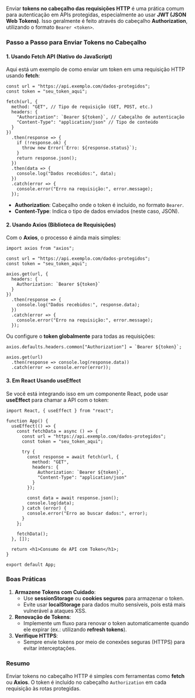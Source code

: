 Enviar **tokens no cabeçalho das requisições HTTP** é uma prática comum para autenticação em APIs protegidas, especialmente ao usar **JWT (JSON Web Tokens)**. Isso geralmente é feito através do cabeçalho **Authorization**, utilizando o formato `Bearer <token>`.

### **Passo a Passo para Enviar Tokens no Cabeçalho**

#### **1. Usando Fetch API (Nativo do JavaScript)**

Aqui está um exemplo de como enviar um token em uma requisição HTTP usando **fetch**:

```
const url = "https://api.exemplo.com/dados-protegidos";
const token = "seu_token_aqui";

fetch(url, {
  method: "GET", // Tipo de requisição (GET, POST, etc.)
  headers: {
    "Authorization": `Bearer ${token}`, // Cabeçalho de autenticação
    "Content-Type": "application/json" // Tipo de conteúdo
  }
})
  .then(response => {
    if (!response.ok) {
      throw new Error(`Erro: ${response.status}`);
    }
    return response.json();
  })
  .then(data => {
    console.log("Dados recebidos:", data);
  })
  .catch(error => {
    console.error("Erro na requisição:", error.message);
  });
```

- **Authorization**: Cabeçalho onde o token é incluído, no formato `Bearer`.
- **Content-Type**: Indica o tipo de dados enviados (neste caso, JSON).

#### **2. Usando Axios (Biblioteca de Requisições)**

Com o **Axios**, o processo é ainda mais simples:

```
import axios from "axios";

const url = "https://api.exemplo.com/dados-protegidos";
const token = "seu_token_aqui";

axios.get(url, {
  headers: {
    Authorization: `Bearer ${token}`
  }
})
  .then(response => {
    console.log("Dados recebidos:", response.data);
  })
  .catch(error => {
    console.error("Erro na requisição:", error.message);
  });
```

Ou configure o **token globalmente** para todas as requisições:

```
axios.defaults.headers.common["Authorization"] = `Bearer ${token}`;

axios.get(url)
  .then(response => console.log(response.data))
  .catch(error => console.error(error));
```

#### **3. Em React Usando useEffect**

Se você está integrando isso em um componente React, pode usar **useEffect** para chamar a API com o token:

```
import React, { useEffect } from "react";

function App() {
  useEffect(() => {
    const fetchData = async () => {
      const url = "https://api.exemplo.com/dados-protegidos";
      const token = "seu_token_aqui";

      try {
        const response = await fetch(url, {
          method: "GET",
          headers: {
            Authorization: `Bearer ${token}`,
            "Content-Type": "application/json"
          }
        });

        const data = await response.json();
        console.log(data);
      } catch (error) {
        console.error("Erro ao buscar dados:", error);
      }
    };

    fetchData();
  }, []);

  return <h1>Consumo de API com Token</h1>;
}

export default App;
```

### **Boas Práticas**

1. **Armazene Tokens com Cuidado**:
    - Use **sessionStorage** ou **cookies seguros** para armazenar o token.
    - Evite usar **localStorage** para dados muito sensíveis, pois está mais vulnerável a ataques XSS.
2. **Renovação de Tokens**:
    - Implemente um fluxo para renovar o token automaticamente quando ele expirar (ex.: utilizando **refresh tokens**).
3. **Verifique HTTPS**:
    - Sempre envie tokens por meio de conexões seguras (HTTPS) para evitar interceptações.

### **Resumo**

Enviar tokens no cabeçalho HTTP é simples com ferramentas como **fetch** ou **Axios**. O token é incluído no cabeçalho `Authorization` em cada requisição às rotas protegidas.


